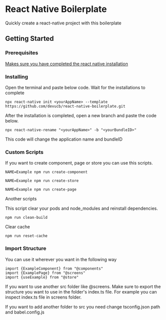 # React Native Boilerplate

Quickly create a react-native project with this boilerplate

## Getting Started

### Prerequisites

[Makes sure you have completed the react native installation](https://reactnative.dev/docs/environment-setup)


### Installing


Open the terminal and paste below code. Wait for the installations to complete

```
npx react-native init <yourAppName> --template https://github.com/devucb/react-native-boilerplate.git
```

After the installation is completed, open a new branch and paste the code below.

```
npx react-native-rename "<yourAppName>" -b "<yourBundleID>"
```

This code will change the application name and bundleID

### Custom Scripts

If you want to create component, page or store you can use this scripts.

```
NAME=Example npm run create-component
```

```
NAME=Example npm run create-store
```

```
NAME=Example npm run create-page
```
Another scripts

This script clear your pods and node_modules and reinstall dependencies.
```
npm run clean-build
```

Clear cache
```
npm run reset-cache
```

### Import Structure
You can use it wherever you want in the following way

```
import {ExampleComponent} from "@components"
import {ExamplePage} from "@screens"
import {useExample} from "@store"
```

If you want to use another src folder like @screens. Make sure to export the structure you want to use in the folder's index.ts file. For example you can inspect index.ts file in screens folder.

If you want to add another folder to src you need change tsconfig.json path and babel.config.js

